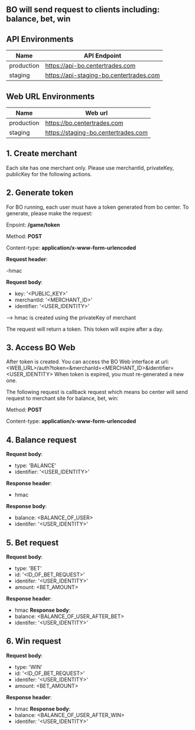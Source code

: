 ## BO will send request to clients including: balance, bet, win

## API Environments

| Name      | API Endpoint | 
| ----------- | ----------- |
| production      | https://api-bo.centertrades.com|
| staging      | https://api-staging-bo.centertrades.com|

## Web URL Environments

| Name      | Web url | 
| ----------- | ----------- |
| production      | https://bo.centertrades.com|
| staging      | https://staging-bo.centertrades.com|

## 1. Create merchant
Each site has one merchant only.
Please use merchantId, privateKey, publicKey for the following actions.

## 2. Generate token
For BO running, each user must have a token generated from bo center.
To generate, please make the request:

Enpoint: **<API>/game/token**

Method: **POST**

Content-type: **application/x-www-form-urlencoded**

**Request header**:

-hmac

**Request body**:
- key: '<PUBLIC_KEY>'
- merchantId: '<MERCHANT_ID>'
- identifier: '<USER_IDENTITY>' 

--> hmac is created using the privateKey of merchant

 The request will return a token. This token will expire after a day.

## 3. Access BO Web
  After token is created. You can access the BO Web interface at url:
  <WEB_URL>/auth?token=<TOKEN>&merchanId=<MERCHANT_ID>&identifier=<USER_IDENTITY>
 When token is expired, you must re-generated a new one.
    
The following request is callback request which means bo center will send request to merchant site for balance, bet, win:

 
Method: **POST**

Content-type: **application/x-www-form-urlencoded**
    
## 4. Balance request
**Request body**: 
    
- type: 'BALANCE'
- identifier: '<USER_IDENTITY>'

**Response header**:
    
- hmac
    
**Response body**:
- balance: <BALANCE_OF_USER>
- identifer: '<USER_IDENTITY>'

## 5. Bet request
**Request body**:
- type: 'BET'
- id: '<ID_OF_BET_REQUEST>'
- identifer: '<USER_IDENTITY>'
- amount: <BET_AMOUNT>


**Response header**:
- hmac
**Response body**:
- balance: <BALANCE_OF_USER_AFTER_BET>
- identifer: '<USER_IDENTITY>'

## 6. Win request
**Request body**:
- type: 'WIN'
- id: '<ID_OF_BET_REQUEST>'
- identifer: '<USER_IDENTITY>'
- amount: <BET_AMOUNT>

**Response header**:
- hmac
**Response body**:
- balance: <BALANCE_OF_USER_AFTER_WIN>
- identifer: '<USER_IDENTITY>'
